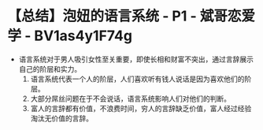 # 【总结】泡妞的语言系统 - P1 - 斌哥恋爱学 - BV1as4y1F74g

-   语言系统对于男人吸引女性至关重要，即使长相和财富不突出，通过言辞展示自己的阶层和实力。
    1.  语言系统代表一个人的阶层，人们喜欢听有钱人说话是因为喜欢他们的阶层。
    2.  大部分屌丝问题在于不会说话，语言系统影响人们对他们的判断。
    3.  富人的言辞都有价值，不浪费时间，穷人的言辞缺乏价值，富人经过经验淘汰无价值的言辞。